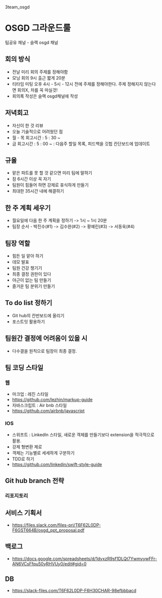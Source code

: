 3team_osgd

# OSGD 그라운드룰
팀공유 채널 - 슬랙 osgd 채널

## 회의 방식
* 전날 미리 회의 주제를 정해야함
* 모닝 회의 9시 출근 짧게 20분
* 티타임 미팅 오후 4시 - 5시 - 12시 전에 주제를 정해야한다. 주제 정해지지 않는다면 회의X, 차를 꼭 마실것!
* 회의록 작성은 슬랙 osgd채널에 작성

## 저녁회고
* 자신이 한 것 리뷰
* 오늘 기술적으로 어려웠던 점
* 월 - 목 회고시간 : 5 : 30 ~
* 금 회고시간 : 5 : 00 ~ : 다음주 할일 목록, 피드백을 깃헙 칸단보드에 업데이트

## 규율
* 맡은 파트를 못 할 것 같으면 미리 팀에 말하기
* 잠 6시간 이상 꼭 자기
* 팀원이 힘들어 하면 강제로 휴식하게 만들기
* 최대한 35시간 내에 해결하기

## 한 주 계획 세우기
* 월요일에 다음 한 주 계획을 정하기 -> 1시 ~ 1시 20분
* 팀장 순서 - 박진수(#1) -> 김수완(#2) -> 황예린(#3) -> 서동욱(#4)

## 팀장 역할
* 힘든 일 맡아 하기
* 데모 발표
* 팀원 건강 챙기기
* 최종 결정 권한이 있다
* 야근이 없는 팀 만들기
* 즐거운 팀 분위기 만들기

## To do list 정하기
* Git hub의 칸반보드에 올리기
* 포스트잇 활용하기

## 팀원간 결정에 어려움이 있을 시
* 다수결을 원칙으로 팀장이 최종 결정.

## 팀 코딩 스타일
### 웹
* 마크업 : 레진 스타일
* https://github.com/lezhin/markup-guide
* 자바스크립트 : Air bnb 스타일
* https://github.com/airbnb/javascript

### IOS
* 스위프트 : LinkedIn 스타일, 새로운 객체를 만들기보다 extension을 적극적으로 활용.
* 강제 형변환 제로
* 객체는 기능별로 세세하게 구분하기
* TDD로 하기
* https://github.com/linkedin/swift-style-guide


## Git hub branch 전략
### 리포지토리

## 서비스 기획서
* https://files.slack.com/files-pri/T6F62L0DP-F6GST664B/osgd_ppt_proposal.pdf

## 백로그
* https://docs.google.com/spreadsheets/d/1dyxzR9sf1DLQt7YwmyywFFr-AN6VCsFfpu50yRHVUy0/edit#gid=0

## DB
* https://slack-files.com/T6F62L0DP-F6H30CHAR-98efbbbacd
